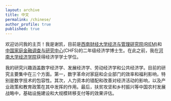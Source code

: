 ```yaml
---
layout: archive
title: 中文
permalink: /chinese/
author_profile: true
published: true
---
```


欢迎访问我的主页！我是谢凯，目前是[西南财经大学](https://www.swufe.edu.cn/)[经济与管理研究院(RIEM)](https://riem.swufe.edu.cn/)和[中国家庭金融调查与研究中心](https://chfs.swufe.edu.cn/)(CHFS)的二年级经济学博士生。在此之前，我在[河南大学经济学院](http://jjxy.henu.edu.cn/)获得经济学学士学位。

我的研究兴趣涵盖数字经济学、发展经济学、劳动经济学和公共经济学。目前的研究主要集中在三个方面。第一，数字革命对家庭和企业部门的效率和福利影响，特别是数字技术的包容性。其次，人力资本的错配和改善对经济活动的影响，以及产业政策和教育政策在其中发挥的作用。最后，扶贫攻坚和乡村振兴等中国农村发展战略中，基础设施建设和大规模转移支付等的效果评估。
